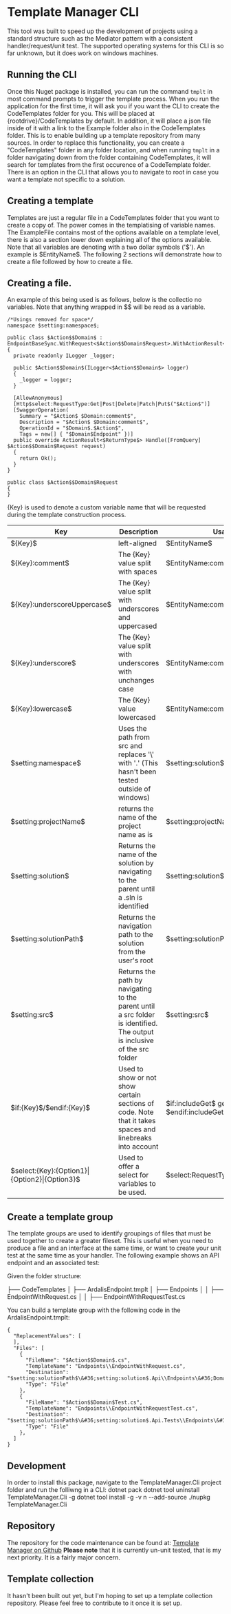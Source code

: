 ﻿# Template Manager CLI

This tool was built to speed up the development of projects using a standard structure such as the Mediator pattern with a consistent handler/request/unit test.
The supported operating systems for this CLI is so far unknown, but it does work on windows machines.

## Running the CLI

Once this Nuget package is installed, you can run the command ```tmplt``` in most command prompts to trigger the template process.
When you run the application for the first time, it will ask you if you want the CLI to create the CodeTemplates folder for you. This will be placed at {rootdrive}/CodeTemplates by default.
In addition, it will place a json file inside of it with a link to the Example folder also in the CodeTemplates folder.
This is to enable building up a template repository from many sources.
In order to replace this functionality, you can create a "CodeTemplates" folder in any folder location, and when running ```tmplt``` in a folder navigating down from the folder containing CodeTemplates, it will search for templates from the first occurence of a CodeTemplate folder.
There is an option in the CLI that allows you to navigate to root in case you want a template not specific to a solution.

## Creating a template

Templates are just a regular file in a CodeTemplates folder that you want to create a copy of. The power comes in the templatising of variable names.
The ExampleFile contains most of the options available on a template level, there is also a section lower down explaining all of the options available.
Note that all variables are denoting with a two dollar symbols ('&#36;').
An example is &#36;EntityName&#36;.
The following 2 sections will demonstrate how to create a file followed by how to create a file.

## Creating a file.

An example of this being used is as follows, below is the collectio no variables. Note that anything wrapped in &#36;&#36; will be read as a variable.

```
/*Usings removed for space*/
namespace $setting:namespace$;

public class $Action$$Domain$ : EndpointBaseSync.WithRequest<$Action$$Domain$Request>.WithActionResult<$ReturnType$>
{
  private readonly ILogger _logger;

  public $Action$$Domain$(ILogger<$Action$$Domain$> logger)
  {
    _logger = logger;
  }

  [AllowAnonymous]
  [Http$select:RequestType:Get|Post|Delete|Patch|Put$("$Action$")]
  [SwaggerOperation(
    Summary = "$Action$ $Domain:comment$",
    Description = "$Action$ $Domain:comment$",
    OperationId = "$Domain$.$Action$",
    Tags = new[] { "$Domain$Endpoint" })]
  public override ActionResult<$ReturnType$> Handle([FromQuery] $Action$$Domain$Request request)
  {
    return Ok();
  }
}

public class $Action$$Domain$Request
{
}
```

{Key} is used to denote a custom variable name that will be requested during the template construction process. 

| Key | Description | Usage |
|-------|-----|------|
| &#36;{Key}&#36; |  left-aligned | &#36;EntityName&#36; |
| &#36;{Key}:comment&#36; | The {Key} value split with spaces | &#36;EntityName:comment&#36; |
| &#36;{Key}:underscoreUppercase&#36; | The {Key} value split with underscores and uppercased | &#36;EntityName:comment&#36; |
| &#36;{Key}:underscore&#36; | The {Key} value split with underscores with unchanges case | &#36;EntityName:comment&#36; |
| &#36;{Key}:lowercase&#36; | The {Key} value lowercased | &#36;EntityName:comment&#36; |
| &#36;setting:namespace&#36; | Uses the path from src and replaces '\\' with '.' (This hasn't been tested outside of windows) | &#36;setting:solution&#36; |
| &#36;setting:projectName&#36; | returns the name of the project name as is | &#36;setting:projectName&#36; |
| &#36;setting:solution&#36; | Returns the name of the solution by navigating to the parent until a .sln is identified | &#36;setting:solution&#36; |
| &#36;setting:solutionPath&#36; | Returns the navigation path to the solution from the user's root | &#36;setting:solutionPath&#36; |
| &#36;setting:src&#36; | Returns the path by navigating to the parent until a src folder is identified. The output is inclusive of the src folder | &#36;setting:src&#36; |
| &#36;if:{Key}&#36;/&#36;endif:{Key}&#36; | Used to show or not show certain sections of code. Note that it takes spaces and linebreaks into account | &#36;if:includeGet&#36; getMethod &#36;endif:includeGet&#36; |
| &#36;select:{Key}:{Option1}&#124;{Option2}&#124;{Option3}&#36; | Used to offer a select for variables to be used. | &#36;select:RequestType:Get&#124;Post&#124;Put&#36; |

## Create a template group

The template groups are used to identify groupings of files that must be used together to create a greater fileset.
This is useful when you need to produce a file and an interface at the same time, or want to create your unit test at the same time as your handler.
The following example shows an API endpoint and an associated test:

Given the folder structure:

├── CodeTemplates
│   ├── ArdalisEndpoint.tmplt
│   ├── Endpoints
│   │   ├── EndpointWithRequest.cs
│   │   ├── EndpointWithRequestTest.cs

You can build a template group with the following code in the ArdalisEndpoint.tmplt:

```
{
  "ReplacementValues": [
  ],
  "Files": [
    {
      "FileName": "$Action$$Domain$.cs",
      "TemplateName": "Endpoints\\EndpointWithRequest.cs",
      "Destination": "$setting:solutionPath$\&#36;setting:solution$.Api\\Endpoints\&#36;Domain$\\",
      "Type": "File"
    },
    {
      "FileName": "$Action$$Domain$Test.cs",
      "TemplateName": "Endpoints\\EndpointWithRequestTest.cs",
      "Destination": "$setting:solutionPath$\&#36;setting:solution$.Api.Tests\\Endpoints\&#36;Domain$\\",
      "Type": "File"
    },
  ]
}
```

## Development

In order to install this package, navigate to the TemplateManager.Cli project folder and run the folliwng in a CLI:
dotnet pack
dotnet tool uninstall TemplateManager.Cli -g
dotnet tool install -g -v n --add-source ./nupkg TemplateManager.Cli

## Repository

The repository for the code maintenance can be found at:
[Template Manager on Github](https://github.com/Mossynugget/TemplateManager)
**Please note** that it is currently un-unit tested, that is my next priority. It is a fairly major concern.

## Template collection

It hasn't been built out yet, but I'm hoping to set up a template collection repository. Please feel free to contribute to it once it is set up.
